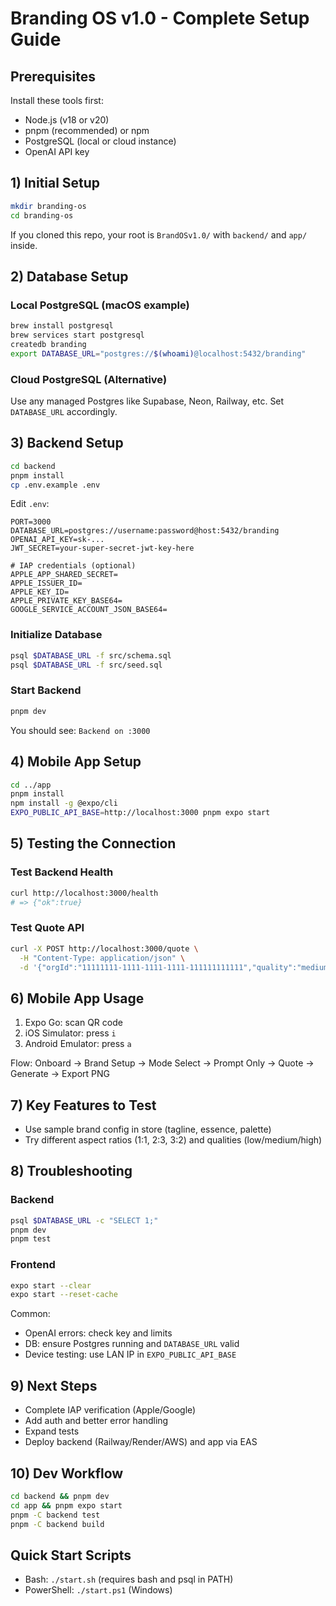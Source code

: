 # Branding OS v1.0 - Complete Setup Guide

## Prerequisites

Install these tools first:
- Node.js (v18 or v20)
- pnpm (recommended) or npm
- PostgreSQL (local or cloud instance)
- OpenAI API key

## 1) Initial Setup

```bash
mkdir branding-os
cd branding-os
```

If you cloned this repo, your root is `BrandOSv1.0/` with `backend/` and `app/` inside.

## 2) Database Setup

### Local PostgreSQL (macOS example)
```bash
brew install postgresql
brew services start postgresql
createdb branding
export DATABASE_URL="postgres://$(whoami)@localhost:5432/branding"
```

### Cloud PostgreSQL (Alternative)
Use any managed Postgres like Supabase, Neon, Railway, etc. Set `DATABASE_URL` accordingly.

## 3) Backend Setup

```bash
cd backend
pnpm install
cp .env.example .env
```

Edit `.env`:

```env
PORT=3000
DATABASE_URL=postgres://username:password@host:5432/branding
OPENAI_API_KEY=sk-...
JWT_SECRET=your-super-secret-jwt-key-here

# IAP credentials (optional)
APPLE_APP_SHARED_SECRET=
APPLE_ISSUER_ID=
APPLE_KEY_ID=
APPLE_PRIVATE_KEY_BASE64=
GOOGLE_SERVICE_ACCOUNT_JSON_BASE64=
```

### Initialize Database

```bash
psql $DATABASE_URL -f src/schema.sql
psql $DATABASE_URL -f src/seed.sql
```

### Start Backend

```bash
pnpm dev
```

You should see: `Backend on :3000`

## 4) Mobile App Setup

```bash
cd ../app
pnpm install
npm install -g @expo/cli
EXPO_PUBLIC_API_BASE=http://localhost:3000 pnpm expo start
```

## 5) Testing the Connection

### Test Backend Health
```bash
curl http://localhost:3000/health
# => {"ok":true}
```

### Test Quote API
```bash
curl -X POST http://localhost:3000/quote \
  -H "Content-Type: application/json" \
  -d '{"orgId":"11111111-1111-1111-1111-111111111111","quality":"medium","n":1}'
```

## 6) Mobile App Usage

1. Expo Go: scan QR code
2. iOS Simulator: press `i`
3. Android Emulator: press `a`

Flow: Onboard → Brand Setup → Mode Select → Prompt Only → Quote → Generate → Export PNG

## 7) Key Features to Test

- Use sample brand config in store (tagline, essence, palette)
- Try different aspect ratios (1:1, 2:3, 3:2) and qualities (low/medium/high)

## 8) Troubleshooting

### Backend
```bash
psql $DATABASE_URL -c "SELECT 1;"
pnpm dev
pnpm test
```

### Frontend
```bash
expo start --clear
expo start --reset-cache
```

Common:
- OpenAI errors: check key and limits
- DB: ensure Postgres running and `DATABASE_URL` valid
- Device testing: use LAN IP in `EXPO_PUBLIC_API_BASE`

## 9) Next Steps

- Complete IAP verification (Apple/Google)
- Add auth and better error handling
- Expand tests
- Deploy backend (Railway/Render/AWS) and app via EAS

## 10) Dev Workflow

```bash
cd backend && pnpm dev
cd app && pnpm expo start
pnpm -C backend test
pnpm -C backend build
```

## Quick Start Scripts

- Bash: `./start.sh` (requires bash and psql in PATH)
- PowerShell: `./start.ps1` (Windows)


